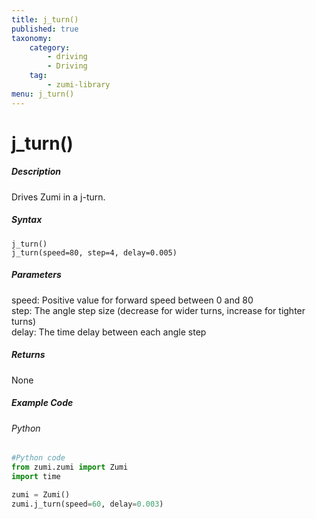```yaml
---
title: j_turn()
published: true
taxonomy:
    category:
        - driving
        - Driving
    tag:
        - zumi-library
menu: j_turn()
---
```


# j_turn()

##### Description
Drives Zumi in a j-turn.

##### Syntax
```j_turn()```<br />
```j_turn(speed=80, step=4, delay=0.005)```<br />

##### Parameters
speed: Positive value for forward speed between 0 and 80<br />
step: The angle step size (decrease for wider turns, increase for tighter turns)<br />
delay: The time delay between each angle step

##### Returns
None

##### Example Code
###### Python
```python
#Python code
from zumi.zumi import Zumi
import time

zumi = Zumi()
zumi.j_turn(speed=60, delay=0.003)


```